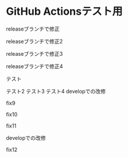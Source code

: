 # GitHub Actionsテスト用

releaseブランチで修正

releaseブランチで修正2

releaseブランチで修正3

releaseブランチで修正4

テスト

テスト2
テスト3
テスト4
developでの改修

fix9

fix10

fix11

developでの改修

fix12

